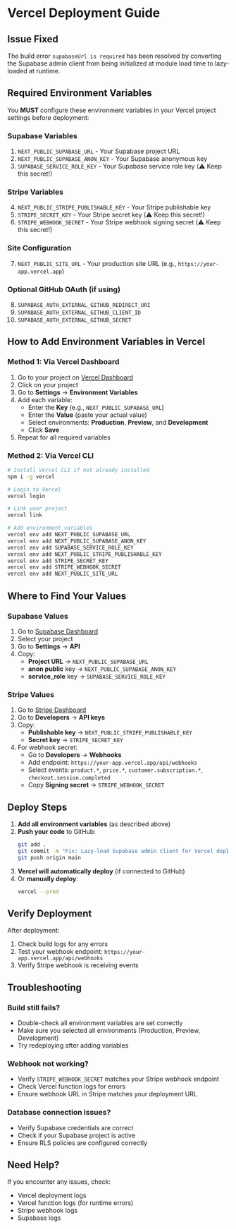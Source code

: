 # Vercel Deployment Guide

## Issue Fixed
The build error `supabaseUrl is required` has been resolved by converting the Supabase admin client from being initialized at module load time to lazy-loaded at runtime.

## Required Environment Variables

You **MUST** configure these environment variables in your Vercel project settings before deployment:

### Supabase Variables
1. `NEXT_PUBLIC_SUPABASE_URL` - Your Supabase project URL
2. `NEXT_PUBLIC_SUPABASE_ANON_KEY` - Your Supabase anonymous key
3. `SUPABASE_SERVICE_ROLE_KEY` - Your Supabase service role key (⚠️ Keep this secret!)

### Stripe Variables
4. `NEXT_PUBLIC_STRIPE_PUBLISHABLE_KEY` - Your Stripe publishable key
5. `STRIPE_SECRET_KEY` - Your Stripe secret key (⚠️ Keep this secret!)
6. `STRIPE_WEBHOOK_SECRET` - Your Stripe webhook signing secret (⚠️ Keep this secret!)

### Site Configuration
7. `NEXT_PUBLIC_SITE_URL` - Your production site URL (e.g., `https://your-app.vercel.app`)

### Optional GitHub OAuth (if using)
8. `SUPABASE_AUTH_EXTERNAL_GITHUB_REDIRECT_URI`
9. `SUPABASE_AUTH_EXTERNAL_GITHUB_CLIENT_ID`
10. `SUPABASE_AUTH_EXTERNAL_GITHUB_SECRET`

## How to Add Environment Variables in Vercel

### Method 1: Via Vercel Dashboard
1. Go to your project on [Vercel Dashboard](https://vercel.com/dashboard)
2. Click on your project
3. Go to **Settings** → **Environment Variables**
4. Add each variable:
   - Enter the **Key** (e.g., `NEXT_PUBLIC_SUPABASE_URL`)
   - Enter the **Value** (paste your actual value)
   - Select environments: **Production**, **Preview**, and **Development**
   - Click **Save**
5. Repeat for all required variables

### Method 2: Via Vercel CLI
```bash
# Install Vercel CLI if not already installed
npm i -g vercel

# Login to Vercel
vercel login

# Link your project
vercel link

# Add environment variables
vercel env add NEXT_PUBLIC_SUPABASE_URL
vercel env add NEXT_PUBLIC_SUPABASE_ANON_KEY
vercel env add SUPABASE_SERVICE_ROLE_KEY
vercel env add NEXT_PUBLIC_STRIPE_PUBLISHABLE_KEY
vercel env add STRIPE_SECRET_KEY
vercel env add STRIPE_WEBHOOK_SECRET
vercel env add NEXT_PUBLIC_SITE_URL
```

## Where to Find Your Values

### Supabase Values
1. Go to [Supabase Dashboard](https://app.supabase.com)
2. Select your project
3. Go to **Settings** → **API**
4. Copy:
   - **Project URL** → `NEXT_PUBLIC_SUPABASE_URL`
   - **anon public** key → `NEXT_PUBLIC_SUPABASE_ANON_KEY`
   - **service_role** key → `SUPABASE_SERVICE_ROLE_KEY`

### Stripe Values
1. Go to [Stripe Dashboard](https://dashboard.stripe.com)
2. Go to **Developers** → **API keys**
3. Copy:
   - **Publishable key** → `NEXT_PUBLIC_STRIPE_PUBLISHABLE_KEY`
   - **Secret key** → `STRIPE_SECRET_KEY`
4. For webhook secret:
   - Go to **Developers** → **Webhooks**
   - Add endpoint: `https://your-app.vercel.app/api/webhooks`
   - Select events: `product.*`, `price.*`, `customer.subscription.*`, `checkout.session.completed`
   - Copy **Signing secret** → `STRIPE_WEBHOOK_SECRET`

## Deploy Steps

1. **Add all environment variables** (as described above)
2. **Push your code** to GitHub:
   ```bash
   git add .
   git commit -m "Fix: Lazy-load Supabase admin client for Vercel deployment"
   git push origin main
   ```
3. **Vercel will automatically deploy** (if connected to GitHub)
4. Or **manually deploy**:
   ```bash
   vercel --prod
   ```

## Verify Deployment

After deployment:
1. Check build logs for any errors
2. Test your webhook endpoint: `https://your-app.vercel.app/api/webhooks`
3. Verify Stripe webhook is receiving events

## Troubleshooting

### Build still fails?
- Double-check all environment variables are set correctly
- Make sure you selected all environments (Production, Preview, Development)
- Try redeploying after adding variables

### Webhook not working?
- Verify `STRIPE_WEBHOOK_SECRET` matches your Stripe webhook endpoint
- Check Vercel function logs for errors
- Ensure webhook URL in Stripe matches your deployment URL

### Database connection issues?
- Verify Supabase credentials are correct
- Check if your Supabase project is active
- Ensure RLS policies are configured correctly

## Need Help?
If you encounter any issues, check:
- Vercel deployment logs
- Vercel function logs (for runtime errors)
- Stripe webhook logs
- Supabase logs
